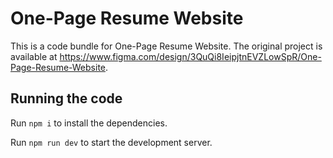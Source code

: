 
  # One-Page Resume Website

  This is a code bundle for One-Page Resume Website. The original project is available at https://www.figma.com/design/3QuQi8IeipjtnEVZLowSpR/One-Page-Resume-Website.

  ## Running the code

  Run `npm i` to install the dependencies.

  Run `npm run dev` to start the development server.
  
